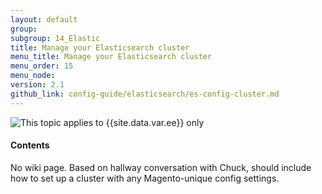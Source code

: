```yaml
---
layout: default
group:
subgroup: 14_Elastic
title: Manage your Elasticsearch cluster
menu_title: Manage your Elasticsearch cluster
menu_order: 15
menu_node:
version: 2.1
github_link: config-guide/elasticsearch/es-config-cluster.md
---
```


<img src="{{ site.baseurl }}common/images/ee-only_large.png" alt="This topic applies to {{site.data.var.ee}} only">


#### Contents

No wiki page. Based on hallway conversation with Chuck, should include how to set up a cluster with any Magento-unique config settings.
